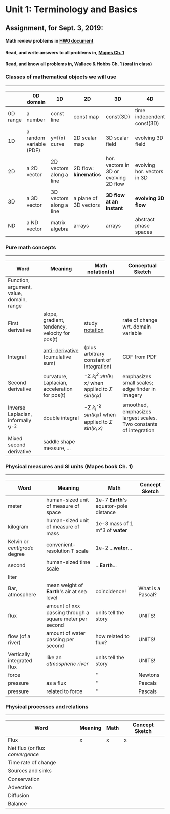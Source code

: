 # Unit 1: Terminology and Basics
## Assignment, for Sept. 3, 2019:
#### Math review problems in [HW0 document](https://github.com/ATMOcanes/ATM651_IntroAtmDynamics/blob/master/Unit1-Terminology_and_Tools/HW/Homework0.pdf) 
#### Read, and write answers to all problems in, [Mapes Ch. 1](https://github.com/brianmapes/ConvectionShortCourse/blob/master/BookDraft_PDFs_2019_July/Chapter1_StuffInSpace.pdf) 
#### Read, and know all problems in, Wallace & Hobbs Ch. 1 (oral in class)

### Classes of mathematical objects we will use 
------------------------
|  | 0D domain | 1D | 2D | 3D | 4D |
|---|---|---|---|---|---|
|0D range |a number|const line|const map|const(3D)|time independent const(3D)|
|1D  |a random variable (PDF)| y=f(x) curve | 2D scalar map| 3D scalar field | evolving 3D field|
|2D  |a 2D vector|2D vectors along a line|2D flow: **kinematics**|hor. vectors in 3D or evolving 2D flow|evolving hor. vectors in 3D|
|3D  |a 3D vector|3D vectors along a line|a plane of 3D vectors| **3D flow at an instant** | **evolving 3D flow**|
|ND  |a ND vector|matrix algebra|arrays|arrays|abstract phase spaces|


### Pure math concepts 
------------------------
| Word | Meaning | Math notation(s) | Conceptual Sketch |
|---|---|---|---|
|Function, argument, value, domain, range ||||
|First derivative|slope, gradient, tendency, velocity for pos(t)|study [notation](https://en.wikipedia.org/wiki/Notation_for_differentiation) |rate of change wrt. domain variable|
|Integral|[anti-derivative](https://en.wikipedia.org/wiki/Fundamental_theorem_of_calculus) (cumulative sum)|(plus arbitrary constant of integration)|CDF from PDF|
|Second derivative |curvature, Laplacian, acceleration for pos(t)|*-Σ k<sub>i</sub><sup>2</sup> sin(k<sub>i</sub> x)* when applied to *Σ sin(k<sub>i</sub>x)*|emphasizes small scales; edge finder in imagery|
|Inverse Laplacian, informally ∇<sup>-2</sup>|double integral|*-Σ k<sub>i</sub><sup>-2</sup> sin(k<sub>i</sub>x)* when applied to *Σ sin(k<sub>i</sub> x)*|smoothed, emphasizes largest scales. Two constants of integration|
|Mixed second derivative |saddle shape measure, ...|||

### Physical measures and SI units (Mapes book Ch. 1) 
------------------------
| Word | Meaning | Math | Concept Sketch |
|---|---|---|---|
|meter|human-sized unit of measure of space|1e-7 **Earth**'s equator-pole distance||
|kilogram|human-sized unit of measure of mass|1e-3 mass of 1 m^3 of **water**||
|Kelvin or *centigrade* degree|convenient-resolution T scale|1e-2 ...**water**...||
|second|human-sized time scale|...**Earth**...||
|liter|||
|Bar, atmosphere|mean weight of **Earth**'s air at sea level| coincidence! |What is a Pascal?|
|flux|amount of xxx passing through a square meter per second| units tell the story| UNITS! |
|flow (of a river)|amount of water passing per second| how related to flux?| UNITS! |
|Vertically integrated flux|like an *atmospheric river* | units tell the story | UNITS! |
|force || " | Newtons |
|pressure |as a flux| " | Pascals |
|pressure |related to force| " | Pascals |

### Physical processes and relations
------------------------
| Word | Meaning | Math | Concept Sketch |
|---|---|---|---|
|Flux|x|x|x|
|Net flux (or flux *convergence* ||||
|Time rate of change ||||
|Sources and sinks ||||
|Conservation ||||
|Advection ||||
|Diffusion ||||
|Balance ||||

